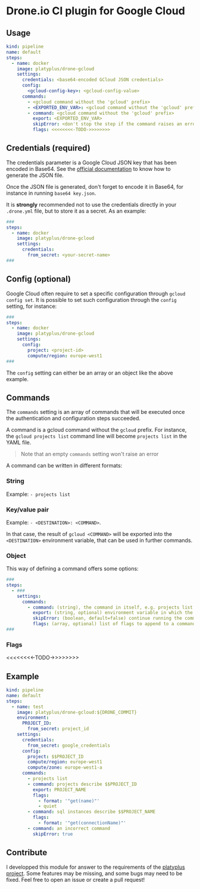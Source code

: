 # Drone.io CI plugin for Google Cloud

## Usage

```yaml
kind: pipeline
name: default
steps:
  - name: docker
    image: platyplus/drone-gcloud
    settings:
      credentials: <base64-encoded GCloud JSON credentials>
      config:
        <gcloud-config-key>: <gcloud-config-value>
      commands:
        - <gcloud command without the 'gcloud' prefix>
        - <EXPORTED_ENV_VAR>: <gcloud command without the 'gcloud' prefix>
        - command: <gcloud command without the 'gcloud' prefix>
          export: <EXPORTED_ENV_VAR>
          skipError: <don't stop the step if the command raises an error>
          flags: <<<<<<<<-TODO->>>>>>>>
```

## Credentials (required)

The credentials parameter is a Google Cloud JSON key that has been encoded in Base64. See the [official documentation](https://cloud.google.com/iam/docs/creating-managing-service-account-keys#iam-service-account-keys-list-gcloud) to know how to generate the JSON file.

Once the JSON file is generated, don't forget to encode it in Base64, for instance in running `base64 key.json`.

It is **strongly** recommended not to use the credentials directly in your `.drone.yml` file, but to store it as a secret. As an example:

```yaml
###
steps:
  - name: docker
    image: platyplus/drone-gcloud
    settings:
      credentials:
        from_secret: <your-secret-name>
###
```

## Config (optional)

Google Cloud often require to set a specific configuration through `gcloud config set`. It is possible to set such configuration through the `config` setting, for instance:

```yaml
###
steps:
  - name: docker
    image: platyplus/drone-gcloud
    settings:
      config:
        project: <project-id>
        compute/region: europe-west1
###
```

The `config` setting can either be an array or an object like the above example.

## Commands

The `commands` setting is an array of commands that will be executed once the authentication and configuration steps succeeded.

A command is a gcloud command without the `gcloud` prefix. For instance, the `gcloud projects list` command line will become `projects list` in the YAML file.

> Note that an empty `commands` setting won't raise an error

A command can be written in different formats:

### String

Example: `- projects list`

### Key/value pair

Example: `- <DESTINATION>: <COMMAND>`.

In that case, the result of `gcloud <COMMAND>` will be exported into the `<DESTINATION>` environment variable, that can be used in further commands.

### Object

This way of defining a command offers some options:

```yaml
###
steps:
  - ###
    settings:
      commands:
        - command: (string), the command in itself, e.g. projects list
          export: (string, optional) environment variable in which the command's result will be stored
          skipError: (boolean, default=false) continue running the commands' list even if this command fails.
          flags: (array, optional) list of flags to append to a command. The 'flags' format is explained next.
###
```

### Flags

<<<<<<<<-TODO->>>>>>>>

## Example

```yaml
kind: pipeline
name: default
steps:
  - name: test
    image: platyplus/drone-gcloud:${DRONE_COMMIT}
    environment:
      PROJECT_ID:
        from_secret: project_id
    settings:
      credentials:
        from_secret: google_credentials
      config:
        project: $$PROJECT_ID
        compute/region: europe-west1
        compute/zone: europe-west1-a
      commands:
        - projects list
        - command: projects describe $$PROJECT_ID
          export: PROJECT_NAME
          flags:
            - format: '"get(name)"'
            - quiet
        - command: sql instances describe $$PROJECT_NAME
          flags:
            - format: '"get(connectionName)"'
        - command: an incorrect command
          skipError: true
```

## Contribute

I developped this module for answer to the requirements of the [platyplus project](https://github.com/platyplus/platyplus). Some features may be missing, and some bugs may need to be fixed. Feel free to open an issue or create a pull request!
